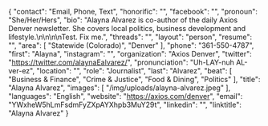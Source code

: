 {
  "contact": "Email, Phone, Text",
  "honorific": "",
  "facebook": "",
  "pronoun": "She/Her/Hers",
  "bio": "Alayna Alvarez is co-author of the daily Axios Denver newsletter. She covers local politics, business development and lifestyle.\n\n\n\nTest. Fix me.",
  "threads": "",
  "layout": "person",
  "resume": "",
  "area": [
    "Statewide (Colorado)",
    "Denver"
  ],
  "phone": "361-550-4787",
  "first": "Alayna",
  "instagram": "",
  "organization": "Axios Denver",
  "twitter": "https://twitter.com/alaynaEalvarez/",
  "pronunciation": "Uh-LAY-nuh AL-ver-ez",
  "location": "",
  "role": "Journalist",
  "last": "Alvarez",
  "beat": [
    "Business & Finance",
    "Crime & Justice",
    "Food & Dining",
    "Politics"
  ],
  "title": "Alayna Alvarez",
  "images": [
    "/img/uploads/alayna-alvarez.jpeg"
  ],
  "languages": "English",
  "website": "https://axios.com/denver",
  "email": "YWxheW5hLmFsdmFyZXpAYXhpb3MuY29t",
  "linkedin": "",
  "linktitle": "Alayna Alvarez"
}